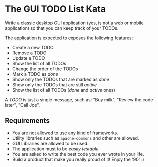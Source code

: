# The GUI TODO List Kata

Write a classic desktop GUI application (yes, is not a web or mobile application) so that you can keep track of your TODOs.

The application is expected to exposes the following features:

- Create a new TODO
- Remove a TODO
- Update a TODO
- Show the list of all TODOs
- Change the order of the TODOs
- Mark a TODO as _done_
- Show only the TODOs that are marked as _done_
- Show only the TODOs that are still _active_
- Show the list of all TODOs (_done_ and _active_ ones)

A _TODO_ is just a single message, such as: "Buy milk", "Review the code later", "Call Joe".

## Requirements

- You are not allowed to use any kind of frameworks.
- Utility libraries such as `apache-commons` and other are allowed.
- GUI Libraries are allowed to be used.
- The application must to be _easily testable_
- You are asked to write the best code you ever wrote in your life.
- Build a product that make you really proud of it! Enjoy the '90' :)

